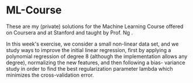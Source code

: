 # ML-Course
These are my (private) solutions for the Machine Learning Course offered on Coursera and at Stanford and taught by Prof. Ng . 

In this week's exercise, we consider a small non-linear data set, and we study ways to improve the initial linear regression, first by applying a polynomial
regression of degree 8 (although the implementation allows any degree), normalizing the new features, and then following a bias- variance study in order to find the best regularization parameter lambda which minimizes the cross-validation error. 
